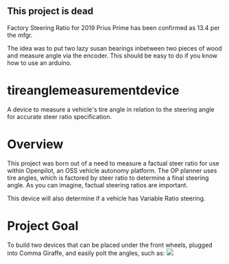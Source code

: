 ## This project is dead
Factory Steering Ratio for 2019 Prius Prime has been confirmed as 13.4 per the mfgr.

The idea was to put two lazy susan bearings inbetween two pieces of wood and measure angle via the encoder. This should be easy to do if you know how to use an arduino.

# tireanglemeasurementdevice
A device to measure a vehicle's tire angle in relation to the steering angle for accurate steer ratio specification.

# Overview
This project was born out of a need to measure a factual steer ratio for use within Openpilot, an OSS vehicle autonomy platform. The OP planner uses tire angles, which is factored by steer ratio to determine a final steering angle. As you can imagine, factual steering ratios are important.

This device will also determine if a vehicle has Variable Ratio steering.

# Project Goal
To build two devices that can be placed under the front wheels, plugged into Comma Giraffe, and easily polt the angles, such as:
![](https://github.com/zorrobyte/tireanglemeasurementdevice/raw/master/images/angleexample.png)
